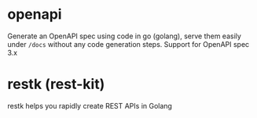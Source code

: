 # openapi
Generate an OpenAPI spec using code in go (golang), serve them easily under `/docs` without any code generation steps. Support for OpenAPI spec 3.x

# restk (rest-kit)

restk helps you rapidly create REST APIs in Golang
